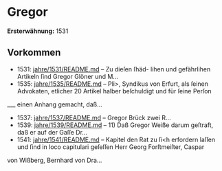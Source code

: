 # Gregor

**Ersterwähnung:** 1531

## Vorkommen
- 1531: [jahre/1531/README.md](../jahre/1531/README.md) – Zu dieſen ſhäd-
lihen und gefährlihen Artikeln ſind Gregor Glöner
und M...
- 1535: [jahre/1535/README.md](../jahre/1535/README.md) – Pli>, Syndikus von Erfurt, als ſeinen Advokaten,
etlicher 20 Artikel halber beſchuldigt und für ſeine Perſon

___ einen Anhang gemacht, daß...
- 1537: [jahre/1537/README.md](../jahre/1537/README.md) – Gregor Brück zwei R...
- 1539: [jahre/1539/README.md](../jahre/1539/README.md) – 11) Daß Gregor Weiße darum geſtraft, daß er auf
der Gaſſe Dr...
- 1541: [jahre/1541/README.md](../jahre/1541/README.md) – Kapitel den Rat zu ſi<h erfordern laſſen und ſind in
loco capitulari geſeſſen Herr Georg Forſtmeiſter, Caspar

von Wißberg, Bernhard von Dra...
